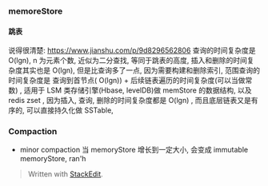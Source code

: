 ### memoreStore
#### 跳表
说得很清楚: https://www.jianshu.com/p/9d8296562806
查询的时间复杂度是 O(lgn), n 为元素个数, 近似为二分查找, 等同于跳表的高度, 
插入和删除的时间复杂度其实也是 O(lgn), 但是比查询多了一点, 因为需要构建和删除索引, 
范围查询的时间复杂度是 查询到首节点( O(lgn)) + 后续链表遍历的时间复杂度(可以当做常数) , 
适用于 LSM 类存储引擎(Hbase, levelDB)做 memStore 的数据结构, 以及 redis zset , 因为插入, 查询, 删除的时间复杂度都是 O(lgn) , 而且底层链表又是有序的, 可以直接持久化做 SSTable, 

### Compaction

* minor compaction
当 memoryStore 增长到一定大小, 会变成 immutable memoryStore, ran'h
> Written with [StackEdit](https://stackedit.io/).
<!--stackedit_data:
eyJoaXN0b3J5IjpbMTcwMzMzOTY1XX0=
-->
